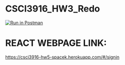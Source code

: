 # CSCI3916_HW3_Redo
[![Run in Postman](https://run.pstmn.io/button.svg)](https://app.getpostman.com/run-collection/7df9ce3bc8d3de4198ce#?env%5BCSCI3916_HW3_Redo%5D=W3sia2V5IjoidG9rZW4iLCJ2YWx1ZSI6IkpXVCBleUpoYkdjaU9pSklVekkxTmlJc0luUjVjQ0k2SWtwWFZDSjkuZXlKcFpDSTZJall3TldFMVl6QTBNR0prTldFME1EQXdOREl5TnpCaFlTSXNJblZ6WlhKdVlXMWxJam9pVkdWemRGVnpaWEpPWVcxbElpd2lhV0YwSWpveE5qRTJOakUzT0RjMmZRLm52VDRHY2psNHlOQnlqdjRFS2Z3VVFxS3Y1Tk1ZOHp5aEZsazM5OGxRbmMiLCJlbmFibGVkIjp0cnVlfV0=)

# REACT WEBPAGE LINK:
https://csci3916-hw5-spacek.herokuapp.com/#/signin
